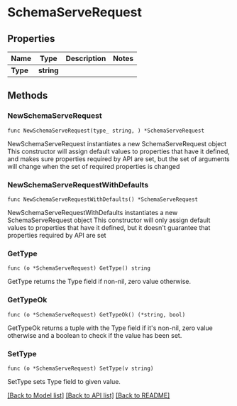 # SchemaServeRequest

## Properties

Name | Type | Description | Notes
------------ | ------------- | ------------- | -------------
**Type** | **string** |  | 

## Methods

### NewSchemaServeRequest

`func NewSchemaServeRequest(type_ string, ) *SchemaServeRequest`

NewSchemaServeRequest instantiates a new SchemaServeRequest object
This constructor will assign default values to properties that have it defined,
and makes sure properties required by API are set, but the set of arguments
will change when the set of required properties is changed

### NewSchemaServeRequestWithDefaults

`func NewSchemaServeRequestWithDefaults() *SchemaServeRequest`

NewSchemaServeRequestWithDefaults instantiates a new SchemaServeRequest object
This constructor will only assign default values to properties that have it defined,
but it doesn't guarantee that properties required by API are set

### GetType

`func (o *SchemaServeRequest) GetType() string`

GetType returns the Type field if non-nil, zero value otherwise.

### GetTypeOk

`func (o *SchemaServeRequest) GetTypeOk() (*string, bool)`

GetTypeOk returns a tuple with the Type field if it's non-nil, zero value otherwise
and a boolean to check if the value has been set.

### SetType

`func (o *SchemaServeRequest) SetType(v string)`

SetType sets Type field to given value.



[[Back to Model list]](../README.md#documentation-for-models) [[Back to API list]](../README.md#documentation-for-api-endpoints) [[Back to README]](../README.md)


